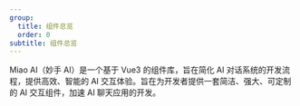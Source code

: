 ```yaml
---
group:
  title: 组件总览
  order: 0
subtitle: 组件总览
---
```


Miao AI（妙手 AI）是一个基于 Vue3 的组件库，旨在简化 AI 对话系统的开发流程，提供高效、智能的 AI 交互体验。旨在为开发者提供一套简洁、强大、可定制的 AI 交互组件，加速 AI 聊天应用的开发。
